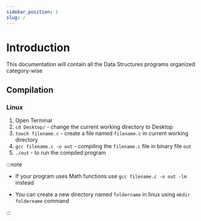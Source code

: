```yaml
---
sidebar_position: 1
slug: /
---
```


# Introduction

This documentation will contain all the Data Structures programs organized category-wise

## Compilation

### Linux

1. Open Terminal
2. `cd Desktop/` - change the current working directory to Desktop
3. `touch filename.c` - create a file named `filename.c` in current working directory
4. `gcc filename.c -o out` - compiling the `filename.c` file in binary file `out`
5. `./out` - to run the compiled program

:::note

- If your program uses Math functions use `gcc filename.c -o out -lm` instead

- You can create a new directory named `foldername` in linux using `mkdir foldername` command

:::
